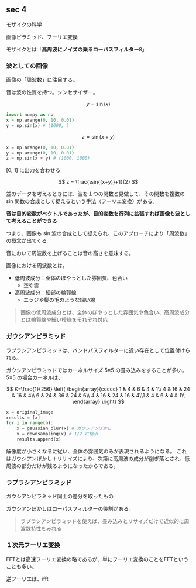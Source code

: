 ## sec 4
モザイクの科学

画像ピラミッド、フーリエ変換

モザイクとは「**高周波にノイズの乗るローパスフィルター**8」

### 波としての画像
画像の「周波数」に注目する。

音は波の性質を持つ。シンセサイザー。

$$
y = \sin{(x)}
$$

``` python
import numpy as np
x = np.arange(0, 10, 0.01)
y = np.sin(x) # (1000, )
```

$$
z = \sin{(x+y)}
$$

``` python
x = np.arange(0, 10, 0.01)
y = np.arange(0, 10, 0.01)
z = np.sin(x + y) # (1000, 1000)
```

[0, 1] に出力を合わせる

$$
z = \frac{\sin{(x+y)}+1}{2}
$$

並のデータを考えるときには、波を１つの関数と見做して、その関数を複数の sin 関数の合成として捉えるという手法（フーリエ変換）がある。

**音は目的変数がベクトルであったが、目的変数を行列に拡張すれば画像も波として考えることができる**

つまり、画像も sin 波の合成として捉えられ、このアプローチにより「周波数」の概念が出てくる

音において周波数を上げることは音の高さを意味する。

画像における周波数とは。

- 低周波成分：全体のぼやっとした雰囲気、色合い
  - 空や雲
- 高周波成分：細部の輪郭線
  - エッジや髪の毛のような細い線

> 画像の低周波成分とは、全体のぼやっとした雰囲気や色合い、高周波成分とは輪郭線や細い模様をそれぞれ対応

### ガウシアンピラミッド
ラプラシアンピラミッドは、バンドパスフィルターに近い存在として位置付けられる。

ガウシアンピラミッドではカーネルサイズ 5×5 の畳み込みをすることが多い。5×5 の場合カーネルは、

$$
K=\frac{1}{256}
\left(
\begin{array}{ccccc} 
1 & 4 & 6 & 4 & 1\\
4 & 16 & 24 & 16 & 4\\
6 & 24 & 36 & 24 & 6\\
4 & 16 & 24 & 16 & 4\\1 & 4 & 6 & 4 & 1\\
\end{array}
\right)
$$

``` python
x = original_image
results = [x]
for i in range(n):
    x = gaussian_blur(x) # ガウシアンぼかし
    x = downsampling(x) # 1/2 に縮小
    results.append(x)
```

解像度が小さくなるに従い、全体の雰囲気のみが表現されるようになる。
これはガウシアンぼかし＋リサイズにより、次第に高周波の成分が削ぎ落とされ、低周波の部分だけが残るようになったからである。

### ラプラシアンピラミッド
ガウシアンピラミッド同士の差分を取ったもの

ガウシアンぼかしはローパスフィルターの役割がある。

> ラプラシアンピラミッドを使えば、畳み込みとリサイズだけで近似的に周波数特性をみれる

### １次元フーリエ変換
FFTとは高速フーリエ変換の略であるが、単にフーリエ変換のことをFFTということも多い。

逆フーリエは、ifft





